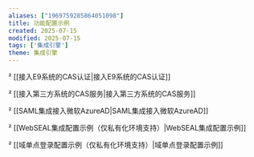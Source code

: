 ```yaml
---
aliases: ["1969759285864051098"]
title: 功能配置示例
created: 2025-07-15
modified: 2025-07-15
tags: ['集成引擎']
theme: 集成引擎
---
```


² [[接入E9系统的CAS认证|接入E9系统的CAS认证]]

² [[接入第三方系统的CAS服务|接入第三方系统的CAS服务]]

² [[SAML集成接入微软AzureAD|SAML集成接入微软AzureAD]]

² [[WebSEAL集成配置示例（仅私有化环境支持）|WebSEAL集成配置示例]]

² [[域单点登录配置示例（仅私有化环境支持）|域单点登录配置示例]]